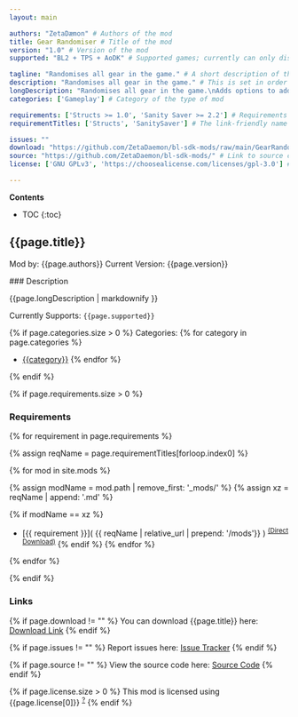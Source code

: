 ```yaml
---
layout: main

authors: "ZetaDæmon" # Authors of the mod
title: Gear Randomiser # Title of the mod
version: "1.0" # Version of the mod
supported: "BL2 + TPS + AoDK" # Supported games; currently can only display as "BL2", "BL2 + TPS", or "TPS"

tagline: "Randomises all gear in the game." # A short description of the mod itself.
description: "Randomises all gear in the game." # This is set in order to keep the SEO proper
longDescription: "Randomises all gear in the game.\nAdds options to additionally choose which character class mods will be locked to as well as a chaos mode which removes restrictions for weapons as to which parts spawn where on a gun.\nDoes not change how loot is obtained or enemy drops so it is highly suggested to also use a mod like Cold Dead Hands.\nAlso works with mods that add new gear to the game, you will just need to update parts for the randomiser in the mod enable window after running the other mod.\nIf progess is stuck due to weapon randomisation there is a backup button to re-randomise all weapons not belonging to the player." # Description of what the mod can do
categories: ['Gameplay'] # Category of the type of mod

requirements: ['Structs >= 1.0', 'Sanity Saver >= 2.2'] # Requirements for the given mod
requirementTitles: ['Structs', 'SanitySaver'] # The link-friendly name of the requirements

issues: ""
download: "https://github.com/ZetaDaemon/bl-sdk-mods/raw/main/GearRandomiser/GearRandomiser.zip"
source: "https://github.com/ZetaDaemon/bl-sdk-mods/" # Link to source code
license: ['GNU GPLv3', 'https://choosealicense.com/licenses/gpl-3.0'] # License name, link about the license from https://choosealicense.com/

---
```

**Contents**
* TOC
{:toc}

## {{page.title}}

Mod by: {{page.authors}}
Current Version: {{page.version}}

<p></p>
### Description

{{page.longDescription | markdownify }}

Currently Supports: `{{page.supported}}`

{% if page.categories.size > 0 %}
Categories:
{% for category in page.categories %}
  * [{{category}}](/types/{{category}})
{% endfor %}
<p></p>
{% endif %}

{% if page.requirements.size > 0 %}
### Requirements

{% for requirement in page.requirements %}

{% assign reqName = page.requirementTitles[forloop.index0] %}

{% for mod in site.mods %}

{% assign modName = mod.path | remove_first: '_mods/' %}
{% assign xz = reqName | append: '.md' %}

{% if modName == xz %}
* [{{ requirement }}]( {{ reqName | relative_url | prepend: '/mods'}} ) <sup>[(Direct Download)]({{mod.download}})</sup>
{% endif %}
{% endfor %}

{% endfor %}
<p></p>
{% endif %}

### Links

{% if page.download != "" %}
You can download {{page.title}} here: [Download Link]({{page.download}})
{% endif %}

{% if page.issues != "" %}
Report issues here: [Issue Tracker]({{page.issues}})
{% endif %}

{% if page.source != "" %}
View the source code here: [Source Code]({{page.source}})
{% endif %}

{% if page.license.size > 0 %}
This mod is licensed using {{page.license[0]}} <sup>[?]({{page.license[1]}})</sup>
{% endif %}
